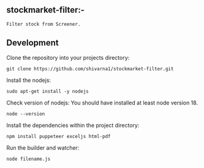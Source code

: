 ## stockmarket-filter:- 
    Filter stock from Screener.

## Development

Clone the repository into your projects directory:
```
git clone https://github.com/shivarna1/stockmarket-filter.git
```
Install the nodejs:

``` 
sudo apt-get install -y nodejs
```
Check version of nodejs: You should have installed at least node version 18.  

``` 
node --version
```

Install the dependencies within the project directory:
```
npm install puppeteer exceljs html-pdf
```

Run the builder and watcher:
```
node filename.js
```

